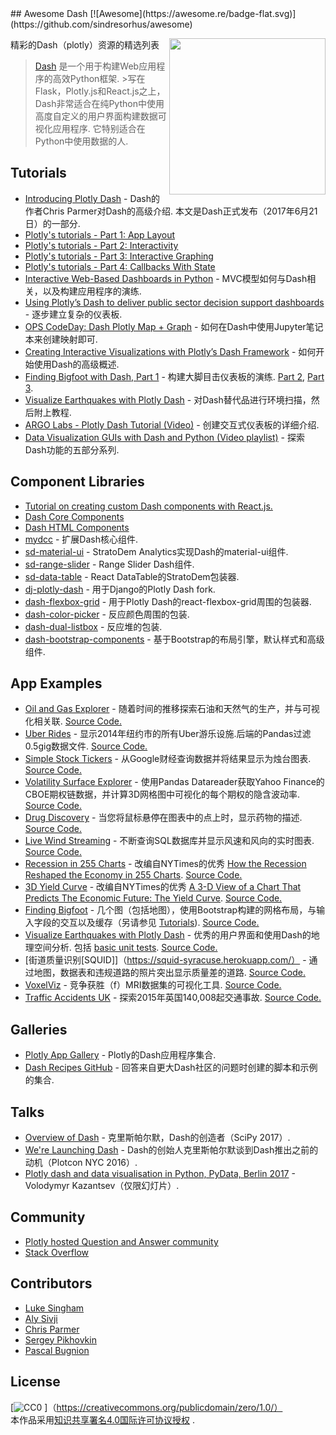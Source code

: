 <div class="github-widget" data-repo="ucg8j/awesome-dash"></div>
<script async src="https://pagead2.googlesyndication.com/pagead/js/adsbygoogle.js"></script><ins class="adsbygoogle" style="display:block" data-ad-client="ca-pub-6890694312814945" data-ad-slot="5473692530" data-ad-format="auto"  data-full-width-responsive="true"></ins><script>(adsbygoogle = window.adsbygoogle || []).push({});</script>
## Awesome Dash  [![Awesome](https://awesome.re/badge-flat.svg)](https://github.com/sindresorhus/awesome)

[<img src="https://cdn.rawgit.com/plotly/dash-docs/b1178b4e/images/dash-logo-stripe.svg" align="right" width="250">](https://plot.ly/products/dash/)


精彩的Dash（plotly）资源的精选列表

> [Dash](https://plot.ly/products/dash/) 是一个用于构建Web应用程序的高效Python框架.
 &gt;写在Flask，Plotly.js和React.js之上，Dash非常适合在纯Python中使用高度自定义的用户界面构建数据可视化应用程序.  它特别适合在Python中使用数据的人.


## Tutorials
- [Introducing Plotly Dash](https://medium.com/@plotlygraphs/introducing-dash-5ecf7191b503)   -  Dash的作者Chris Parmer对Dash的高级介绍.  本文是Dash正式发布（2017年6月21日）的一部分.
- [Plotly's tutorials - Part 1: App Layout](https://plot.ly/dash/getting-started)
- [Plotly's tutorials - Part 2: Interactivity](https://plot.ly/dash/getting-started-part-2)
- [Plotly's tutorials - Part 3: Interactive Graphing](https://plot.ly/dash/interactive-graphing)
- [Plotly's tutorials - Part 4: Callbacks With State](https://plot.ly/dash/state)
- [Interactive Web-Based Dashboards in Python](https://alysivji.github.io/reactive-dashboards-with-dash.html) -  MVC模型如何与Dash相关，以及构建应用程序的演练.
- [Using Plotly’s Dash to deliver public sector decision support dashboards](https://medium.com/a-r-g-o/using-plotlys-dash-to-deliver-public-sector-decision-support-dashboards-ac863fa829fb) - 逐步建立复杂的仪表板.
- [OPS CodeDay: Dash Plotly Map + Graph](https://radumas.info/blog/tutorial/2017/08/10/codeday.html) - 如何在Dash中使用Jupyter笔记本来创建映射即可.
- [Creating Interactive Visualizations with Plotly’s Dash Framework](http://pbpython.com/plotly-dash-intro.html) - 如何开始使用Dash的高级概述.
- [Finding Bigfoot with Dash, Part 1](https://timothyrenner.github.io/datascience/2017/08/08/finding-bigfoot-with-dash-part-1.html) - 构建大脚目击仪表板的演练. [Part 2](https://timothyrenner.github.io/datascience/2017/08/09/finding-bigfoot-with-dash-part-2.html), [Part 3](https://timothyrenner.github.io/datascience/2017/08/10/finding-bigfoot-with-dash-part-3.html).
- [Visualize Earthquakes with Plotly Dash](https://www.giacomodebidda.com/visualize-earthquakes-with-plotly-dash/) - 对Dash替代品进行环境扫描，然后附上教程.
- [ARGO Labs - Plotly Dash Tutorial (Video)](https://www.youtube.com/watch?v=yfWJXkySfe0) - 创建交互式仪表板的详细介绍.
- [Data Visualization GUIs with Dash and Python (Video playlist)](https://www.youtube.com/watch?v=J_Cy_QjG6NE&list=PLQVvvaa0QuDfsGImWNt1eUEveHOepkjqt) - 探索Dash功能的五部分系列.

## Component Libraries
- [Tutorial on creating custom Dash components with React.js.](https://plot.ly/dash/plugins)
- [Dash Core Components](https://github.com/plotly/dash-core-components)
- [Dash HTML Components](https://github.com/plotly/dash-html-components)
- [mydcc](https://github.com/jimmybow/mydcc) - 扩展Dash核心组件.
- [sd-material-ui](https://github.com/StratoDem/sd-material-ui) -  StratoDem Analytics实现Dash的material-ui组件.
- [sd-range-slider](https://github.com/StratoDem/sd-range-slider) -  Range Slider Dash组件.
- [sd-data-table](https://github.com/StratoDem/sd-data-table) -  React DataTable的StratoDem包装器.
- [dj-plotly-dash](https://github.com/pikhovkin/dj-plotly-dash) - 用于Django的Plotly Dash fork.
- [dash-flexbox-grid](https://github.com/pikhovkin/dash-flexbox-grid) - 用于Plotly Dash的react-flexbox-grid周围的包装器.
- [dash-color-picker](https://github.com/vivekvs1/dash-color-picker) - 反应颜色周围的包装.
- [dash-dual-listbox](https://github.com/vivekvs1/dash-dual-listbox) - 反应堆的包装.
- [dash-bootstrap-components](https://dash-bootstrap-components.opensource.asidatascience.com/) - 基于Bootstrap的布局引擎，默认样式和高级组件.

## App Examples
- [Oil and Gas Explorer](https://plot.ly/dash/gallery/new-york-oil-and-gas/) - 随着时间的推移探索石油和天然气的生产，并与可视化相关联. [Source Code.](https://github.com/plotly/dash-oil-and-gas-demo)
- [Uber Rides](https://plot.ly/dash/gallery/uber-rides/) - 显示2014年纽约市的所有Uber游乐设施.后端的Pandas过滤0.5gig数据文件. [Source Code.](https://github.com/plotly/dash-uber-rides-demo)
- [Simple Stock Tickers](https://plot.ly/dash/gallery/stock-tickers/) - 从Google财经查询数据并将结果显示为烛台图表. [Source Code.](https://github.com/plotly/dash-stock-tickers-demo-app)
- [Volatility Surface Explorer](https://plot.ly/dash/gallery/volatility-surface) - 使用Pandas Datareader获取Yahoo Finance的CBOE期权链数据，并计算3D网格图中可视化的每个期权的隐含波动率. [Source Code.](https://github.com/plotly/dash-volatility-surface)
- [Drug Discovery](https://plot.ly/dash/gallery/drug-explorer/) - 当您将鼠标悬停在图表中的点上时，显示药物的描述. [Source Code.](https://github.com/plotly/dash-drug-discovery-demo/)
- [Live Wind Streaming](https://plot.ly/dash/gallery/live-wind-data/) - 不断查询SQL数据库并显示风速和风向的实时图表. [Source Code.](https://github.com/plotly/dash-wind-streaming)
- [Recession in 255 Charts](https://plot.ly/dash/gallery/recession-report/) - 改编自NYTimes的优秀 [How the Recession Reshaped the Economy in 255 Charts](https://www.nytimes.com/interactive/2014/06/05/upshot/how-the-recession-reshaped-the-economy-in-255-charts.html). [Source Code.](https://github.com/plotly/dash-recession-report-demo)
- [3D Yield Curve](https://plot.ly/dash/gallery/yield-curve/) - 改编自NYTimes的优秀 [A 3-D View of a Chart That Predicts The Economic Future: The Yield Curve](https://www.nytimes.com/interactive/2015/03/19/upshot/3d-yield-curve-economic-growth.html). [Source Code.](https://github.com/plotly/dash-yield-curve)
- [Finding Bigfoot](https://bigfoot-sightings-dash.herokuapp.com/) - 几个图（包括地图），使用Bootstrap构建的网格布局，与输入字段的交互以及缓存（另请参见 [Tutorials](#tutorials)). [Source Code.](https://github.com/timothyrenner/bigfoot-dash-app)
- [Visualize Earthquakes with Plotly Dash](https://belle-croissant-54211.herokuapp.com/)   - 优秀的用户界面和使用Dash的地理空间分析.  包括 [basic unit tests](https://github.com/jackdbd/dash-earthquakes/tree/master/tests). [Source Code.](https://github.com/jackdbd/dash-earthquakes)
-  [街道质量识别[SQUID]]（https://squid-syracuse.herokuapp.com/） - 通过地图，数据表和违规道路的照片突出显示质量差的道路. [Source Code.](https://github.com/amyoshino/SQUID-Syracuse-Dashboard)
- [VoxelViz](http://lukas-snoek.com/voxelviz) - 竞争获胜（f）MRI数据集的可视化工具. [Source Code.](https://github.com/lukassnoek/VoxelViz)
- [Traffic Accidents UK](https://traffic-accidents-uk.herokuapp.com/) - 探索2015年英国140,008起交通事故. [Source Code.](https://github.com/richard-muir/uk-car-accidents)

## Galleries
- [Plotly App Gallery](https://plot.ly/dash/gallery) -  Plotly的Dash应用程序集合.
- [Dash Recipes GitHub](https://github.com/plotly/dash-recipes) - 回答来自更大Dash社区的问题时创建的脚本和示例的集合.

## Talks
- [Overview of Dash](https://www.youtube.com/watch?v=sea2K4AuPOk) - 克里斯帕尔默，Dash的创造者（SciPy 2017）.
- [We're Launching Dash](https://www.youtube.com/watch?v=5BAthiN0htc&t=1s) -  Dash的创始人克里斯帕尔默谈到Dash推出之前的动机（Plotcon NYC 2016）.
- [Plotly dash and data visualisation in Python, PyData, Berlin 2017](https://www.slideshare.net/vladimirkazantsev/plotly-dash-and-data-visualisation-in-python) -  Volodymyr Kazantsev（仅限幻灯片）.

## Community
- [Plotly hosted Question and Answer community](https://community.plot.ly)
- [Stack Overflow](https://stackoverflow.com/questions/tagged/plotly-dash)

## Contributors
- [Luke Singham](https://lukesingham.com/)
- [Aly Sivji](https://alysivji.github.io/)
- [Chris Parmer](https://github.com/chriddyp)
- [Sergey Pikhovkin](https://github.com/pikhovkin)
- [Pascal Bugnion](https://pascalbugnion.net)

## License
[![CC0](http://mirrors.creativecommons.org/presskit/buttons/88x31/svg/cc-zero.svg) ]（https://creativecommons.org/publicdomain/zero/1.0/） <br />  本作品采用<a rel="license" href="http://creativecommons.org/licenses/by/4.0/">知识共享署名4.0国际许可协议授权</a> .

